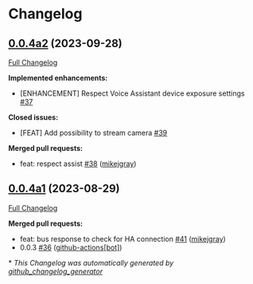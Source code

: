 # Changelog

## [0.0.4a2](https://github.com/OpenVoiceOS/ovos-PHAL-plugin-homeassistant/tree/0.0.4a2) (2023-09-28)

[Full Changelog](https://github.com/OpenVoiceOS/ovos-PHAL-plugin-homeassistant/compare/0.0.4a1...0.0.4a2)

**Implemented enhancements:**

- \[ENHANCEMENT\] Respect Voice Assistant device exposure settings [\#37](https://github.com/OpenVoiceOS/ovos-PHAL-plugin-homeassistant/issues/37)

**Closed issues:**

- \[FEAT\] Add possibility to stream camera [\#39](https://github.com/OpenVoiceOS/ovos-PHAL-plugin-homeassistant/issues/39)

**Merged pull requests:**

- feat: respect assist [\#38](https://github.com/OpenVoiceOS/ovos-PHAL-plugin-homeassistant/pull/38) ([mikejgray](https://github.com/mikejgray))

## [0.0.4a1](https://github.com/OpenVoiceOS/ovos-PHAL-plugin-homeassistant/tree/0.0.4a1) (2023-08-29)

[Full Changelog](https://github.com/OpenVoiceOS/ovos-PHAL-plugin-homeassistant/compare/0.0.3...0.0.4a1)

**Merged pull requests:**

- feat: bus response to check for HA connection [\#41](https://github.com/OpenVoiceOS/ovos-PHAL-plugin-homeassistant/pull/41) ([mikejgray](https://github.com/mikejgray))
- 0.0.3 [\#36](https://github.com/OpenVoiceOS/ovos-PHAL-plugin-homeassistant/pull/36) ([github-actions[bot]](https://github.com/apps/github-actions))



\* *This Changelog was automatically generated by [github_changelog_generator](https://github.com/github-changelog-generator/github-changelog-generator)*
